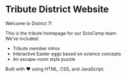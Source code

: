 # Tribute District Website

Welcome to District 7!

This is the tribute homepage for our ScioCamp team.  
We’ve included:
- Tribute member intros
- Interactive Easter eggs based on science concepts
- An escape-room style puzzle

Built with ❤️ using HTML, CSS, and JavaScript.